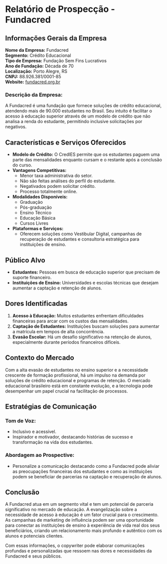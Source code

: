 # Relatório de Prospecção - Fundacred

## Informações Gerais da Empresa
**Nome da Empresa:** Fundacred  
**Segmento:** Crédito Educacional  
**Tipo de Empresa:** Fundação Sem Fins Lucrativos  
**Ano de Fundação:** Década de 70  
**Localização:** Porto Alegre, RS  
**CNPJ:** 88.926.381/0001-85  
**Website:** [fundacred.org.br](http://www.fundacred.org.br)  

### Descrição da Empresa:
A Fundacred é uma fundação que fornece soluções de crédito educacional, atendendo mais de 90.000 estudantes no Brasil. Seu intuito é facilitar o acesso à educação superior através de um modelo de crédito que não analisa a renda do estudante, permitindo inclusive solicitações por negativos.

## Características e Serviços Oferecidos
- **Modelo de Crédito:** O CredIES permite que os estudantes paguem uma parte das mensalidades enquanto cursam e o restante após a conclusão do curso.
- **Vantagens Competitivas:**
  - Menor taxa administrativa do setor.
  - Não são feitas análises do perfil do estudante.
  - Negativados podem solicitar crédito.
  - Processo totalmente online.
- **Modalidades Disponíveis:**
  - Graduação
  - Pós-graduação
  - Ensino Técnico
  - Educação Básica
  - Cursos Livres
- **Plataformas e Serviços:**
  - Oferecem soluções como Vestibular Digital, campanhas de recuperação de estudantes e consultoria estratégica para instituições de ensino.

## Público Alvo
- **Estudantes:** Pessoas em busca de educação superior que precisam de suporte financeiro.
- **Instituições de Ensino:** Universidades e escolas técnicas que desejam aumentar a captação e retenção de alunos.

## Dores Identificadas
1. **Acesso à Educação:** Muitos estudantes enfrentam dificuldades financeiras para arcar com os custos das mensalidades.
2. **Captação de Estudantes:** Instituições buscam soluções para aumentar a matrícula em tempos de alta concorrência.
3. **Evasão Escolar:** Há um desafio significativo na retenção de alunos, especialmente durante períodos financeiros difíceis.

## Contexto do Mercado
Com a alta evasão de estudantes no ensino superior e a necessidade crescente de formação profissional, há um impulso na demanda por soluções de crédito educacional e programas de retenção. O mercado educacional brasileiro está em constante evolução, e a tecnologia pode desempenhar um papel crucial na facilitação de processos.

## Estratégias de Comunicação
### Tom de Voz:
- Inclusivo e acessível.
- Inspirador e motivador, destacando histórias de sucesso e transformação na vida dos estudantes.

### Abordagem ao Prospective:
- Personalize a comunicação destacando como a Fundacred pode aliviar as preocupações financeiras dos estudantes e como as instituições podem se beneficiar de parcerias na captação e recuperação de alunos.

## Conclusão
A Fundacred atua em um segmento vital e tem um potencial de parceria significativo no mercado de educação. A evangelização sobre a necessidade de acesso à educação é um fator crucial para o crescimento. As campanhas de marketing de influência podem ser uma oportunidade para conectar as instituições de ensino à experiência de vida real dos seus beneficiários, criando um relacionamento mais profundo e autêntico com os alunos e potenciais clientes.

Com essas informações, o copywriter pode elaborar comunicações profundas e personalizadas que ressoem nas dores e necessidades da Fundacred e seus públicos.